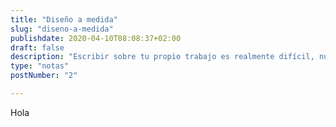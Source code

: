 ```yaml
---
title: "Diseño a medida"
slug: "diseno-a-medida"
publishdate: 2020-04-10T08:08:37+02:00
draft: false
description: "Escribir sobre tu propio trabajo es realmente difícil, nunca lo he subestimado, más bien todo lo contrario. Admiro mucho la capacidad de las personas a la hora de hablar de sus logros, de cómo se enfrentan profesionalmente a cada reto y además lo explican de una forma comprensible, didáctica."
type: "notas"
postNumber: "2"

---
```



Hola